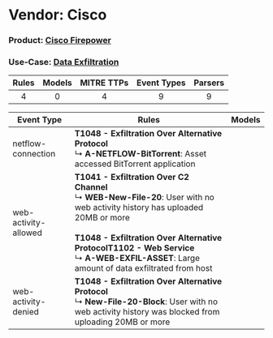 Vendor: Cisco
=============
### Product: [Cisco Firepower](../ds_cisco_cisco_firepower.md)
### Use-Case: [Data Exfiltration](../../../../UseCases/uc_data_exfiltration.md)

| Rules | Models | MITRE TTPs | Event Types | Parsers |
|:-----:|:------:|:----------:|:-----------:|:-------:|
|   4   |   0    |     4      |      9      |    9    |

| Event Type           | Rules                                                                                                                                                                                                                                                                                                   | Models |
| -------------------- | ------------------------------------------------------------------------------------------------------------------------------------------------------------------------------------------------------------------------------------------------------------------------------------------------------- | ------ |
| netflow-connection   | <b>T1048 - Exfiltration Over Alternative Protocol</b><br> ↳ <b>A-NETFLOW-BitTorrent</b>: Asset accessed BitTorrent application                                                                                                                                                                          |        |
| web-activity-allowed | <b>T1041 - Exfiltration Over C2 Channel</b><br> ↳ <b>WEB-New-File-20</b>: User with no web activity history has uploaded 20MB or more<br><br><b>T1048 - Exfiltration Over Alternative Protocol</b><b>T1102 - Web Service</b><br> ↳ <b>A-WEB-EXFIL-ASSET</b>: Large amount of data exfiltrated from host |        |
| web-activity-denied  | <b>T1048 - Exfiltration Over Alternative Protocol</b><br> ↳ <b>New-File-20-Block</b>: User with no web activity history was blocked from uploading 20MB or more                                                                                                                                         |        |